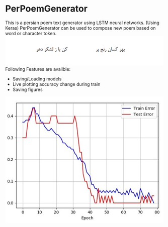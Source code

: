 # PerPoemGenerator
This is a persian poem text generator using LSTM neural networks. (Using Keras)
PerPoemGenerator can be used to compose new poem based on word or character token.
![picture alt](https://github.com/radinhamidi/PerPoemGenerator/blob/master/figures/sample_poem.png "Sample Generated Poem")
Following Features are availble:
* Saving/Loading models 
* Live plotting accuracy change during train
* Saving figures

![picture alt](https://github.com/radinhamidi/PerPoemGenerator/blob/master/figures/LSTM%20error.png "Accuracy Change Example")
